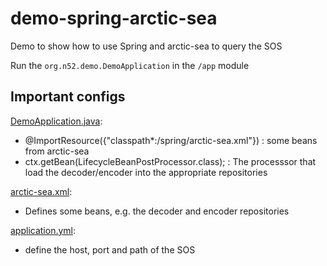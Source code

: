 # demo-spring-arctic-sea

Demo to show how to use Spring and arctic-sea to query the SOS

Run the ```org.n52.demo.DemoApplication``` in the ```/app``` module


## Important configs

[DemoApplication.java](https://github.com/52North/demo-spring-arctic-sea/blob/main/app/src/main/java/org/n52/demo/DemoApplication.java):
  
  * @ImportResource({"classpath*:/spring/arctic-sea.xml"}) : some beans from arctic-sea
  * ctx.getBean(LifecycleBeanPostProcessor.class); : The processsor that load the decoder/encoder into the appropriate repositories

[arctic-sea.xml](https://github.com/52North/demo-spring-arctic-sea/blob/main/app/src/main/resources/spring/arctic-sea.xml):

 * Defines some beans, e.g. the decoder and encoder repositories

[application.yml](https://github.com/52North/demo-spring-arctic-sea/blob/main/app/src/main/resources/application.yml):

  * define the host, port and path of the SOS
